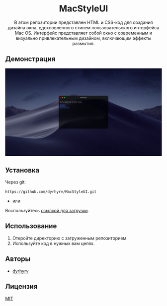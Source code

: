 <h1 align="center">MacStyleUI</h1>

<p align="center">В этом репозитории представлен HTML и CSS-код для создания дизайна окна, вдохновленного стилем пользовательского интерфейса Mac OS. Интерфейс представляет собой окно с современным и визуально привлекательным дизайном, включающим эффекты размытия.</p>

## Демонстрация
![example](https://github.com/dyrhyrv/MacStyleUI/blob/main/images/scr1.png)

## Установка

Через git:
```
https://github.com/dyrhyrv/MacStyleUI.git
```

- или

Воспользуйтесь [ссылкой для загрузки](https://github.com/dyrhyrv/MacStyleUI/releases).

## Использование

1. Откройте директорию с загруженным репозиторием.
2. Используйте код в нужных вам целях.

## Авторы
- [dyrhyrv](https://github.com/dyrhyrv)

## Лицензия

[MIT](https://github.com/dyrhyrv/MacStyleUI/blob/main/LICENSE)
